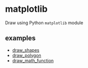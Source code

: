 # matplotlib
Draw using Python `matplotlib` module


## examples
+ [draw_shapes](draw_shapes.ipynb)
+ [draw_polygon](draw_polygon.ipynb)
+ [draw_math_function](draw_math_function.ipynb)
